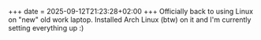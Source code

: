 +++
date = 2025-09-12T21:23:28+02:00
+++
Officially back to using Linux on "new" old work laptop. Installed Arch Linux (btw) on it and I'm currently setting everything up :)
